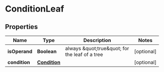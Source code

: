 

# ConditionLeaf


## Properties

| Name | Type | Description | Notes |
|------------ | ------------- | ------------- | -------------|
|**isOperand** | **Boolean** | always \&quot;true\&quot; for the leaf of a tree |  [optional] |
|**condition** | [**Condition**](Condition.md) |  |  [optional] |



